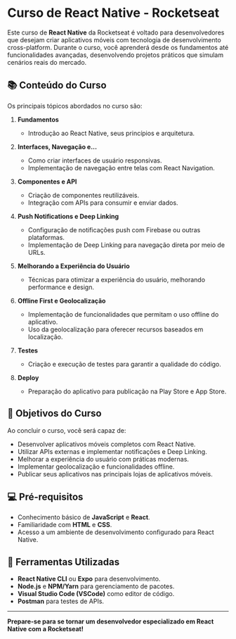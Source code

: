 # Curso de React Native - Rocketseat

Este curso de **React Native** da Rocketseat é voltado para desenvolvedores que desejam criar aplicativos móveis com tecnologia de desenvolvimento cross-platform. Durante o curso, você aprenderá desde os fundamentos até funcionalidades avançadas, desenvolvendo projetos práticos que simulam cenários reais do mercado.

## 📚 Conteúdo do Curso

Os principais tópicos abordados no curso são:

1. **Fundamentos**
   - Introdução ao React Native, seus princípios e arquitetura.
   
2. **Interfaces, Navegação e...**
   - Como criar interfaces de usuário responsivas.
   - Implementação de navegação entre telas com React Navigation.

3. **Componentes e API**
   - Criação de componentes reutilizáveis.
   - Integração com APIs para consumir e enviar dados.

4. **Push Notifications e Deep Linking**
   - Configuração de notificações push com Firebase ou outras plataformas.
   - Implementação de Deep Linking para navegação direta por meio de URLs.

5. **Melhorando a Experiência do Usuário**
   - Técnicas para otimizar a experiência do usuário, melhorando performance e design.

6. **Offline First e Geolocalização**
   - Implementação de funcionalidades que permitam o uso offline do aplicativo.
   - Uso da geolocalização para oferecer recursos baseados em localização.

7. **Testes**
   - Criação e execução de testes para garantir a qualidade do código.

8. **Deploy**
   - Preparação do aplicativo para publicação na Play Store e App Store.

## 🎯 Objetivos do Curso

Ao concluir o curso, você será capaz de:

- Desenvolver aplicativos móveis completos com React Native.
- Utilizar APIs externas e implementar notificações e Deep Linking.
- Melhorar a experiência do usuário com práticas modernas.
- Implementar geolocalização e funcionalidades offline.
- Publicar seus aplicativos nas principais lojas de aplicativos móveis.

## 💻 Pré-requisitos

- Conhecimento básico de **JavaScript** e **React**.
- Familiaridade com **HTML** e **CSS**.
- Acesso a um ambiente de desenvolvimento configurado para React Native.

## 🚀 Ferramentas Utilizadas

- **React Native CLI** ou **Expo** para desenvolvimento.
- **Node.js** e **NPM/Yarn** para gerenciamento de pacotes.
- **Visual Studio Code (VSCode)** como editor de código.
- **Postman** para testes de APIs.

---

**Prepare-se para se tornar um desenvolvedor especializado em React Native com a Rocketseat!**
